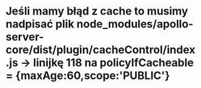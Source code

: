 # Jeśli mamy błąd z cache to musimy nadpisać plik node_modules/apollo-server-core/dist/plugin/cacheControl/index.js -> linijkę 118 na policyIfCacheable = {maxAge:60,scope:'PUBLIC'}
